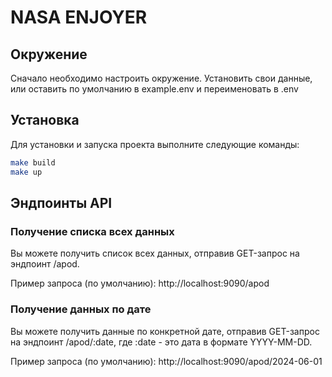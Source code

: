 # NASA ENJOYER

## Окружение
Сначало необходимо настроить окружение.
Установить свои данные, или оставить по умолчанию в example.env и переименовать в .env 

## Установка
Для установки и запуска проекта выполните следующие команды:

```bash
make build
make up
```

## Эндпоинты API

### Получение списка всех данных

Вы можете получить список всех данных, отправив GET-запрос на эндпоинт /apod.

Пример запроса (по умолчанию):
http://localhost:9090/apod

### Получение данных по дате

Вы можете получить данные по конкретной дате, отправив GET-запрос на эндпоинт /apod/:date, где :date - это дата в формате YYYY-MM-DD.

Пример запроса  (по умолчанию):
http://localhost:9090/apod/2024-06-01
